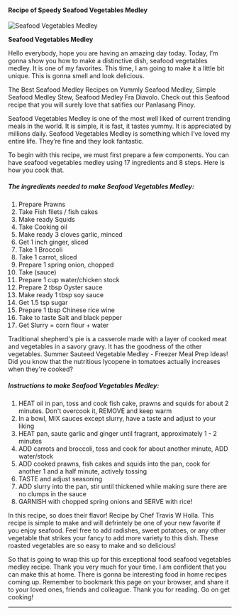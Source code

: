             

#### Recipe of Speedy Seafood Vegetables Medley

![Seafood Vegetables Medley](https://img-global.cpcdn.com/recipes/d51cf8f110f46b15/751x532cq70/seafood-vegetables-medley-recipe-main-photo.jpg)

**Seafood Vegetables Medley**

Hello everybody, hope you are having an amazing day today. Today, I’m gonna show you how to make a distinctive dish, seafood vegetables medley. It is one of my favorites. This time, I am going to make it a little bit unique. This is gonna smell and look delicious.

The Best Seafood Medley Recipes on Yummly Seafood Medley, Simple Seafood Medley Stew, Seafood Medley Fra Diavolo. Check out this Seafood recipe that you will surely love that satifies our Panlasang Pinoy.

Seafood Vegetables Medley is one of the most well liked of current trending meals in the world. It is simple, it is fast, it tastes yummy. It is appreciated by millions daily. Seafood Vegetables Medley is something which I’ve loved my entire life. They’re fine and they look fantastic.

To begin with this recipe, we must first prepare a few components. You can have seafood vegetables medley using 17 ingredients and 8 steps. Here is how you cook that.

##### The ingredients needed to make Seafood Vegetables Medley:

1.  Prepare Prawns
2.  Take Fish filets / fish cakes
3.  Make ready Squids
4.  Take Cooking oil
5.  Make ready 3 cloves garlic, minced
6.  Get 1 inch ginger, sliced
7.  Take 1 Broccoli
8.  Take 1 carrot, sliced
9.  Prepare 1 spring onion, chopped
10.  Take (sauce)
11.  Prepare 1 cup water/chicken stock
12.  Prepare 2 tbsp Oyster sauce
13.  Make ready 1 tbsp soy sauce
14.  Get 1.5 tsp sugar
15.  Prepare 1 tbsp Chinese rice wine
16.  Take to taste Salt and black pepper
17.  Get Slurry = corn flour + water

Traditional shepherd's pie is a casserole made with a layer of cooked meat and vegetables in a savory gravy. It has the goodness of the other vegetables. Summer Sauteed Vegetable Medley - Freezer Meal Prep Ideas! Did you know that the nutritious lycopene in tomatoes actually increases when they're cooked?

##### Instructions to make Seafood Vegetables Medley:

1.  HEAT oil in pan, toss and cook fish cake, prawns and squids for about 2 minutes. Don't overcook it, REMOVE and keep warm
2.  In a bowl, MIX sauces except slurry, have a taste and adjust to your liking
3.  HEAT pan, saute garlic and ginger until fragrant, approximately 1 - 2 minutes
4.  ADD carrots and broccoli, toss and cook for about another minute, ADD water/stock
5.  ADD cooked prawns, fish cakes and squids into the pan, cook for another 1 and a half minute, actively tossing
6.  TASTE and adjust seasoning
7.  ADD slurry into the pan, stir until thickened while making sure there are no clumps in the sauce
8.  GARNISH with chopped spring onions and SERVE with rice!

In this recipe, so does their flavor! Recipe by Chef Travis W Holla. This recipe is simple to make and will defrintely be one of your new favorite if you enjoy seafood. Feel free to add radishes, sweet potatoes, or any other vegetable that strikes your fancy to add more variety to this dish. These roasted vegetables are so easy to make and so delicious!

So that is going to wrap this up for this exceptional food seafood vegetables medley recipe. Thank you very much for your time. I am confident that you can make this at home. There is gonna be interesting food in home recipes coming up. Remember to bookmark this page on your browser, and share it to your loved ones, friends and colleague. Thank you for reading. Go on get cooking!

* * *